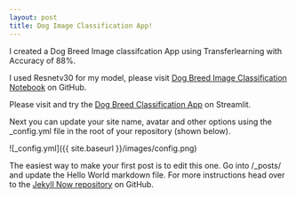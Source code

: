 ```yaml
---
layout: post
title: Dog Image Classification App!
---
```

I created a Dog Breed Image classifcation App using Transferlearning with Accuracy of 88%.

I used Resnetv30 for my model, please visit [Dog Breed Image Classification Notebook](https://github.com/barryclark/jekyll-now) on GitHub.

Please visit and try the [Dog Breed Classification App](https://carlos-lesser-dog-app-dog-app-38wto4.streamlitapp.com/) on Streamlit.





Next you can update your site name, avatar and other options using the _config.yml file in the root of your repository (shown below).

![_config.yml]({{ site.baseurl }}/images/config.png)

The easiest way to make your first post is to edit this one. Go into /_posts/ and update the Hello World markdown file. For more instructions head over to the [Jekyll Now repository](https://github.com/barryclark/jekyll-now) on GitHub.
